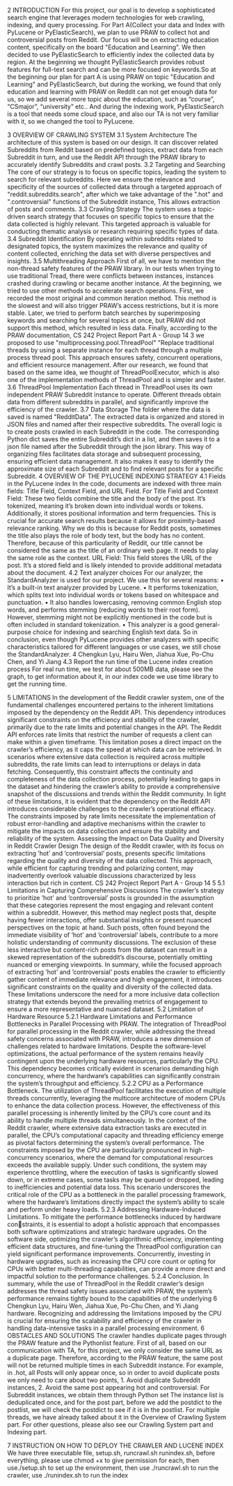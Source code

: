 2 INTRODUCTION
For this project, our goal is to develop a sophisticated search engine that leverages modern technologies for web
crawling, indexing, and query processing. For Part A(Collect your data and Index with PyLucene or PyElasticSearch),
we plan to use PRAW to collect hot and controversial posts from Reddit. Our focus will be on extracting education
content, specifically on the board "Education and Learning". We then decided to use PyElasticSearch to efficiently index
the collected data by region. At the beginning we thought PyElasticSearch provides robust features for full-text search
and can be more focused on keywords.So at the beginning our plan for part A is using PRAW on topic "Education and
Learning" and PyElasticSearch, but during the working, we found that only education and learning with PRAW on
Reddit can not get enough data for us, so we add several more topic about the education, such as “course”, “CSmajor”,
“university” etc.. And during the indexing work, PyElasticSearch is a tool that needs some cloud space, and also our TA
is not very familiar with it, so we changed the tool to PyLucene.

3 OVERVIEW OF CRAWLING SYSTEM
3.1 System Architecture
The architecture of this system is based on our design. It can discover related Subreddits from Reddit based on predefined
topics, extract data from each Subreddit in turn, and use the Reddit API through the PRAW library to accurately identify
Subreddits and crawl posts.
3.2 Targeting and Searching
The core of our strategy is to focus on specific topics, leading the system to search for relevant subreddits. Here we ensure
the relevance and specificity of the sources of collected data through a targeted approach of "reddit.subreddits.search",
after which we take advantage of the ".hot" and ".controversial" functions of the Subreddit instance, This allows
extraction of posts and comments.
3.3 Crawling Strategy
The system uses a topic-driven search strategy that focuses on specific topics to ensure that the data collected is highly
relevant. This targeted approach is valuable for conducting thematic analysis or research requiring specific types of
data.
3.4 Subreddit Identification
By operating within subreddits related to designated topics, the system maximizes the relevance and quality of content
collected, enriching the data set with diverse perspectives and insights.
3.5 Multithreading Approach
First of all, we have to mention the non-thread safety features of the PRAW library. In our tests when trying to use
traditional Tread, there were conflicts between instances, instances crashed during crawling or became another instance.
At the beginning, we tried to use other methods to accelerate search operations. First, we recorded the most original and
common iteration method. This method is the slowest and will also trigger PRAW’s access restrictions, but it is more
stable. Later, we tried to perform batch searches by superimposing keywords and searching for several topics at once,
but PRAW did not support this method, which resulted in less data. Finally, according to the PRAW documentation,
CS 242 Project Report Part A - Group 14 3
we proposed to use "multiprocessing.pool.ThreadPool" "Replace traditional threads by using a separate instance for
each thread through a multiple process thread pool. This approach ensures safety, concurrent operations, and efficient
resource management. After our research, we found that based on the same idea, we thought of ThreadPoolExecutor,
which is also one of the implementation methods of ThreadPool and is simpler and faster.
3.6 ThreadPool Implementation
Each thread in ThreadPool uses its own independent PRAW Subreddit instance to operate. Different threads obtain data
from different subreddits in parallel, and significantly improve the efficiency of the crawler.
3.7 Data Storage
The folder where the data is saved is named "RedditData". The extracted data is organized and stored in JSON files
and named after their respective subreddits. The overall logic is to create posts crawled in each Subreddit in the code.
The corresponding Python dict saves the entire Subreddit’s dict in a list, and then saves it to a json file named after
the Subreddit through the json library. This way of organizing files facilitates data storage and subsequent processing,
ensuring efficient data management. It also makes it easy to identify the approximate size of each Subreddit and to find
relevant posts for a specific Subreddit.
4 OVERVIEW OF THE PYLUCENE INDEXING STRATEGY
4.1 Fields in the PyLucene index
In the code, documents are indexed with three main fields: Title Field, Context Field, and URL Field. For Title Field and
Context Field: These two fields combine the title and the body of the post. It’s tokenized, meaning it’s broken down
into individual words or tokens. Additionally, it stores positional information and term frequencies. This is crucial
for accurate search results because it allows for proximity-based relevance ranking. Why we do this is because for
Reddit posts, sometimes the title also plays the role of body text, but the body has no content. Therefore, because of
this particularity of Reddit, our title cannot be considered the same as the title of an ordinary web page. It needs to play
the same role as the context. URL Field: This field stores the URL of the post. It’s a stored field and is likely intended to
provide additional metadata about the document.
4.2 Text analyzer choices
For our analyzer, the StandardAnalyzer is used for our project. We use this for several reasons:
• It’s a built-in text analyzer provided by Lucene.
• It performs tokenization, which splits text into individual words or tokens based on whitespace and punctuation.
• It also handles lowercasing, removing common English stop words, and performs stemming (reducing words to
their root form). However, stemming might not be explicitly mentioned in the code but is often included in
standard tokenization.
• This analyzer is a good general-purpose choice for indexing and searching English text data.
So in conclusion, even though PyLucene provides other analyzers with specific characteristics tailored for different
languages or use cases, we still chose the StandardAnalyzer.
4 Chengkun Lyu, Hairu Wen, Jiahua Xue, Po-Chu Chen, and Yi Jiang
4.3 Report the run time of the Lucene index creation process
For real run time, we test for about 500MB data, please see the graph, to get information about it, in our index code we
use time library to get the running time.

5 LIMITATIONS
In the development of the Reddit crawler system, one of the fundamental challenges encountered pertains to the
inherent limitations imposed by the dependency on the Reddit API. This dependency introduces significant constraints
on the efficiency and stability of the crawler, primarily due to the rate limits and potential changes in the API.
The Reddit API enforces rate limits that restrict the number of requests a client can make within a given timeframe.
This limitation poses a direct impact on the crawler’s efficiency, as it caps the speed at which data can be retrieved. In
scenarios where extensive data collection is required across multiple subreddits, the rate limits can lead to interruptions
or delays in data fetching. Consequently, this constraint affects the continuity and completeness of the data collection
process, potentially leading to gaps in the dataset and hindering the crawler’s ability to provide a comprehensive
snapshot of the discussions and trends within the Reddit community.
In light of these limitations, it is evident that the dependency on the Reddit API introduces considerable challenges
to the crawler’s operational efficacy. The constraints imposed by rate limits necessitate the implementation of robust
error-handling and adaptive mechanisms within the crawler to mitigate the impacts on data collection and ensure the
stability and reliability of the system.
Assessing the Impact on Data Quality and Diversity in Reddit Crawler Design The design of the Reddit crawler, with
its focus on extracting ’hot’ and ’controversial’ posts, presents specific limitations regarding the quality and diversity
of the data collected. This approach, while efficient for capturing trending and polarizing content, may inadvertently
overlook valuable discussions characterized by less interaction but rich in content.
CS 242 Project Report Part A - Group 14 5
5.1 Limitations in Capturing Comprehensive Discussions
The crawler’s strategy to prioritize ’hot’ and ’controversial’ posts is grounded in the assumption that these categories
represent the most engaging and relevant content within a subreddit. However, this method may neglect posts that,
despite having fewer interactions, offer substantial insights or present nuanced perspectives on the topic at hand. Such
posts, often found beyond the immediate visibility of ’hot’ and ’controversial’ labels, contribute to a more holistic
understanding of community discussions. The exclusion of these less interactive but content-rich posts from the dataset
can result in a skewed representation of the subreddit’s discourse, potentially omitting nuanced or emerging viewpoints.
In summary, while the focused approach of extracting ’hot’ and ’controversial’ posts enables the crawler to efficiently
gather content of immediate relevance and high engagement, it introduces significant constraints on the quality and
diversity of the collected data. These limitations underscore the need for a more inclusive data collection strategy that
extends beyond the prevailing metrics of engagement to ensure a more representative and nuanced dataset.
5.2 Limitation of Hardware Resource
5.2.1 Hardware Limitations and Performance Bottlenecks in Parallel Processing with PRAW. The integration of ThreadPool
for parallel processing in the Reddit crawler, while addressing the thread safety concerns associated with PRAW,
introduces a new dimension of challenges related to hardware limitations. Despite the software-level optimizations, the
actual performance of the system remains heavily contingent upon the underlying hardware resources, particularly the
CPU. This dependency becomes critically evident in scenarios demanding high concurrency, where the hardware’s
capabilities can significantly constrain the system’s throughput and efficiency.
5.2.2 CPU as a Performance Bottleneck. The utilization of ThreadPool facilitates the execution of multiple threads
concurrently, leveraging the multicore architecture of modern CPUs to enhance the data collection process. However,
the effectiveness of this parallel processing is inherently limited by the CPU’s core count and its ability to handle
multiple threads simultaneously. In the context of the Reddit crawler, where extensive data extraction tasks are executed
in parallel, the CPU’s computational capacity and threading efficiency emerge as pivotal factors determining the
system’s overall performance. The constraints imposed by the CPU are particularly pronounced in high-concurrency
scenarios, where the demand for computational resources exceeds the available supply. Under such conditions, the
system may experience throttling, where the execution of tasks is significantly slowed down, or in extreme cases, some
tasks may be queued or dropped, leading to inefficiencies and potential data loss. This scenario underscores the critical
role of the CPU as a bottleneck in the parallel processing framework, where the hardware’s limitations directly impact
the system’s ability to scale and perform under heavy loads.
5.2.3 Addressing Hardware-Induced Limitations. To mitigate the performance bottlenecks induced by hardware con￾straints, it is essential to adopt a holistic approach that encompasses both software optimizations and strategic hardware
upgrades. On the software side, optimizing the crawler’s algorithmic efficiency, implementing efficient data structures,
and fine-tuning the ThreadPool configuration can yield significant performance improvements. Concurrently, investing
in hardware upgrades, such as increasing the CPU core count or opting for CPUs with better multi-threading capabilities,
can provide a more direct and impactful solution to the performance challenges.
5.2.4 Conclusion. In summary, while the use of ThreadPool in the Reddit crawler’s design addresses the thread safety
issues associated with PRAW, the system’s performance remains tightly bound to the capabilities of the underlying
6 Chengkun Lyu, Hairu Wen, Jiahua Xue, Po-Chu Chen, and Yi Jiang
hardware. Recognizing and addressing the limitations imposed by the CPU is crucial for ensuring the scalability and
efficiency of the crawler in handling data-intensive tasks in a parallel processing environment.
6 OBSTACLES AND SOLUTIONS
The crawler handles duplicate pages through the PRAW feature and the Pythonlist feature. First of all, based on our
communication with TA, for this project, we only consider the same URL as a duplicate page. Therefore, according to
the PRAW feature, the same post will not be returned multiple times in each Subreddit instance. For example, in .hot,
all Posts will only appear once, so in order to avoid duplicate posts we only need to care about two points, 1. Avoid
duplicate Subreddit instances, 2. Avoid the same post appearing hot and controversial. For Subreddit instances, we
obtain them through Python set The instance list is deduplicated once, and for the post part, before we add the postdict
to the postlist, we will check the postdict to see if it is in the postlist. For multiple threads, we have already talked about
it in the Overview of Crawling System part. For other questions, please also see our Crawling System part and Indexing
part.

7 INSTRUCTION ON HOW TO DEPLOY THE CRAWLER AND LUCENE INDEX
We have three executable file, setup.sh, runcrawl.sh runindex.sh, before everything, please use chmod +x to give
permission for each, then use./setup.sh to set up the environment, then use ./runcrawl.sh to run the crawler, use
./runindex.sh to run the index
